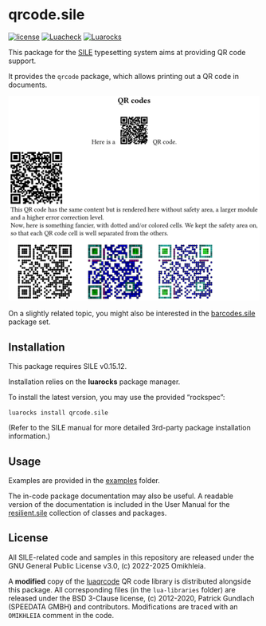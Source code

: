 # qrcode.sile

[![license](https://img.shields.io/github/license/Omikhleia/qrcode.sile?label=License)](LICENSE)
[![Luacheck](https://img.shields.io/github/actions/workflow/status/Omikhleia/qrcode.sile/luacheck.yml?branch=main&label=Luacheck&logo=Lua)](https://github.com/Omikhleia/qrcode.sile/actions?workflow=Luacheck)
[![Luarocks](https://img.shields.io/luarocks/v/Omikhleia/qrcode.sile?label=Luarocks&logo=Lua)](https://luarocks.org/modules/Omikhleia/qrcode.sile)

This package for the [SILE](https://github.com/sile-typesetter/sile) typesetting system aims at providing QR code support.

It provides the `qrcode` package, which allows printing out a QR code in documents.

![QR codes](qrcode.png "QR code example")

On a slightly related topic, you might also be interested in the [barcodes.sile](https://github.com/Omikhleia/barcodes.sile) package set.

## Installation

This package requires SILE v0.15.12.

Installation relies on the **luarocks** package manager.

To install the latest version, you may use the provided “rockspec”:

```
luarocks install qrcode.sile
```

(Refer to the SILE manual for more detailed 3rd-party package installation information.)

## Usage

Examples are provided in the [examples](./examples) folder.

The in-code package documentation may also be useful.
A readable version of the documentation is included in the User Manual for the [resilient.sile](https://github.com/Omikhleia/resilient.sile) collection of classes and packages.

## License

All SILE-related code and samples in this repository are released under the GNU General Public License v3.0, (c) 2022-2025 Omikhleia.

A **modified** copy of the [luaqrcode](https://github.com/speedata/luaqrcode) QR code library is distributed alongside this package.
All corresponding files (in the `lua-libraries` folder) are released under the BSD 3-Clause license, (c) 2012-2020, Patrick Gundlach (SPEEDATA GMBH) and contributors.
Modifications are traced with an `OMIKHLEIA` comment in the code.
